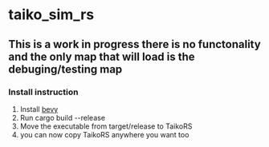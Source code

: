 # taiko_sim_rs

## This is a work in progress there is no functonality and the only map that will load is the debuging/testing map

### Install instruction 
1. Install [bevy](https://github.com/bevyengine/bevy) 
2. Run cargo build --release 
3. Move the executable from target/release to TaikoRS 
4. you can now copy TaikoRS anywhere you want too
